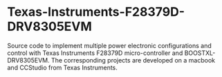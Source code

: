 # Texas-Instruments-F28379D-DRV8305EVM
Source code to implement multiple power electronic configurations and control with Texas Instruments F28379D micro-controller and BOOSTXL-DRV8305EVM. The corresponding projects are developed on a macbook and CCStudio from Texas Instruments.
